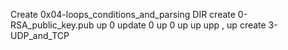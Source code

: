 Create 0x04-loops_conditions_and_parsing DIR
create 0-RSA_public_key.pub
up 0
update 0
up 0
up
up
upp
,
up
create 3-UDP_and_TCP
